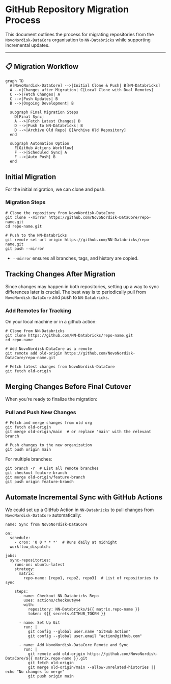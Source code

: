# GitHub Repository Migration Process

This document outlines the process for migrating repositories from the `NovoNordisk-DataCore` organisation to `NN-Databricks` while supporting incremental updates.

---

## 📋 **Migration Workflow**

```mermaid
graph TD
  A[NovoNordisk-DataCore] -->|Initial Clone & Push| B[NN-Databricks]
  A -->|Changes after Migration| C[Local Clone with Dual Remotes]
  C -->|Fetch Changes| A
  C -->|Push Updates| B
  B -->|Ongoing Development| B
  
  subgraph Final Migration Steps
    D[Final Sync]
    A -->|Fetch Latest Changes| D
    D -->|Push to NN-Databricks| B
    D -->|Archive Old Repo| E[Archive Old Repository]
  end

  subgraph Automation Option
    F[GitHub Actions Workflow]
    F -->|Scheduled Sync| A
    F -->|Auto Push| B
  end
```

## Initial Migration
For the initial migration, we can clone and push.

### Migration Steps
```
# Clone the repository from NovoNordisk-DataCore
git clone --mirror https://github.com/NovoNordisk-DataCore/repo-name.git
cd repo-name.git

# Push to the NN-Databricks
git remote set-url origin https://github.com/NN-Databricks/repo-name.git
git push --mirror
```
- `--mirror` ensures all branches, tags, and history are copied.

## Tracking Changes After Migration
Since changes may happen in both repositories, setting up a way to sync differences later is crucial. The best way is to periodically pull from `NovoNordisk-DataCore` and push to `NN-Databricks`.

### Add Remotes for Tracking

On your local machine or in a github action:
```
# Clone from NN-Databricks
git clone https://github.com/NN-Databricks/repo-name.git
cd repo-name

# Add NovoNordisk-DataCore as a remote
git remote add old-origin https://github.com/NovoNordisk-DataCore/repo-name.git

# Fetch latest changes from NovoNordisk-DataCore
git fetch old-origin
```
## Merging Changes Before Final Cutover

When you're ready to finalize the migration:

### Pull and Push New Changes

```
# Fetch and merge changes from old org
git fetch old-origin
git merge old-origin/main  # or replace 'main' with the relevant branch

# Push changes to the new organization
git push origin main
```
For multiple branches:
```
git branch -r  # List all remote branches
git checkout feature-branch
git merge old-origin/feature-branch
git push origin feature-branch
```
## Automate Incremental Sync with GitHub Actions 
We could set up a GitHub Action in `NN-Databricks` to pull changes from `NovoNordisk-DataCore` automatically:

```
name: Sync from NovoNordisk-DataCore

on:
  schedule:
    - cron: '0 0 * * *'  # Runs daily at midnight
  workflow_dispatch:     

jobs:
  sync-repositories:
    runs-on: ubuntu-latest
    strategy:
      matrix:
        repo-name: [repo1, repo2, repo3]  # List of repositories to sync

    steps:
      - name: Checkout NN-Databricks Repo
        uses: actions/checkout@v4
        with:
          repository: NN-Databricks/${{ matrix.repo-name }}
          token: ${{ secrets.GITHUB_TOKEN }}

      - name: Set Up Git
        run: |
          git config --global user.name "GitHub Action"
          git config --global user.email "action@github.com"

      - name: Add NovoNordisk-DataCore Remote and Sync
        run: |
          git remote add old-origin https://github.com/NovoNordisk-DataCore/${{ matrix.repo-name }}.git
          git fetch old-origin
          git merge old-origin/main --allow-unrelated-histories || echo "No changes to merge"
          git push origin main



```


